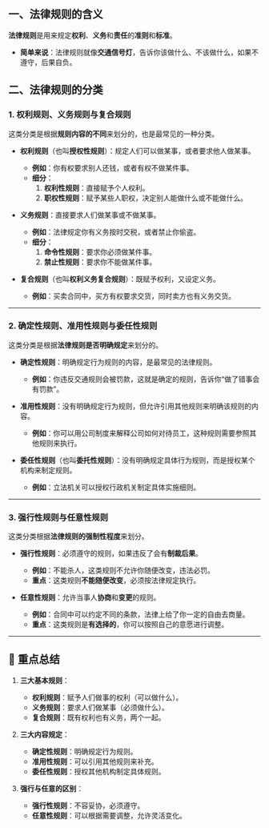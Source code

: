
## 一、法律规则的含义  
**法律规则**是用来规定**权利**、**义务**和**责任**的**准则**和**标准**。  
- **简单来说**：法律规则就像**交通信号灯**，告诉你该做什么、不该做什么，如果不遵守，后果自负。

## 二、法律规则的分类  

### 1. **权利规则、义务规则与复合规则**  
这类分类是根据**规则内容的不同**来划分的，也是最常见的一种分类。  

- **权利规则**（也叫**授权性规则**）：规定人们可以做某事，或者要求他人做某事。  
  - **例如**：你有权要求别人还钱，或者有权不做某件事。  
  - **细分**：  
    1. **权利性规则**：直接赋予个人权利。  
    2. **职权性规则**：赋予某些人职权，决定别人能做什么或不能做什么。

- **义务规则**：直接要求人们做某事或不做某事。  
  - **例如**：法律规定你有义务按时交税，或者禁止你偷盗。  
  - **细分**：  
    1. **命令性规则**：要求你必须做某件事。  
    2. **禁止性规则**：要求你不能做某件事。

- **复合规则**（也叫**权利义务复合规则**）：既赋予权利，又设定义务。  
  - **例如**：买卖合同中，买方有权要求交货，同时卖方也有义务交货。

---

### 2. **确定性规则、准用性规则与委任性规则**  
这类分类是根据**法律规则是否明确规定**来划分的。

- **确定性规则**：明确规定行为规则的内容，是最常见的法律规则。  
  - **例如**：你违反交通规则会被罚款，这就是确定的规则，告诉你“做了错事会有罚款”。

- **准用性规则**：没有明确规定行为规则，但允许引用其他规则来明确该规则的内容。  
  - **例如**：你可以用公司制度来解释公司如何对待员工，这种规则需要参照其他规则来执行。

- **委任性规则**（也叫**委托性规则**）：没有明确规定具体行为规则，而是授权某个机构来制定规则。  
  - **例如**：立法机关可以授权行政机关制定具体实施细则。

---

### 3. **强行性规则与任意性规则**  
这类分类根据**法律规则的强制性程度**来划分。

- **强行性规则**：必须遵守的规则，如果违反了会有**制裁后果**。  
  - **例如**：不能杀人，这类规则不允许你随便改变，违法必罚。  
  - **重点**：这类规则**不能随便改变**，必须按法律规定执行。

- **任意性规则**：允许当事人**协商**和**变更**的规则。  
  - **例如**：合同中可以约定不同的条款，法律上给了你一定的自由去商量。  
  - **重点**：这类规则是**有选择的**，你可以按照自己的意愿进行调整。

---

## 📌 **重点总结**

1. **三大基本规则**：  
   - **权利规则**：赋予人们做事的权利（可以做什么）。  
   - **义务规则**：要求人们做某事（必须做什么）。  
   - **复合规则**：既有权利也有义务，两个一起。

2. **三大内容规定**：  
   - **确定性规则**：明确规定行为规则。  
   - **准用性规则**：可以引用其他规则来补充。  
   - **委任性规则**：授权其他机构制定具体规则。

3. **强行与任意的区别**：  
   - **强行性规则**：不容妥协，必须遵守。  
   - **任意性规则**：可以根据需要调整，允许灵活变化。
